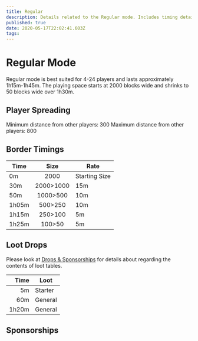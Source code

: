 ```yaml
---
title: Regular
description: Details related to the Regular mode. Includes timing details, estimated play time and recommended about of players.
published: true
date: 2020-05-17T22:02:41.603Z
tags: 
---
```


# Regular Mode

Regular mode is best suited for 4-24 players and lasts approximately 1h15m-1h45m. The playing space starts at 2000 blocks wide and shrinks to 50 blocks wide over 1h30m.

## Player Spreading
Minimum distance from other players: 300
Maximum distance from other players: 800

## Border Timings
Time | Size | Rate
--- | :---: | ---
0m | 2000 | Starting Size
30m | 2000>1000 | 15m
50m | 1000>500 | 10m
1h05m | 500>250 | 10m
1h15m | 250>100 | 5m
1h25m | 100>50 | 5m

## Loot Drops

Please look at [Drops & Sponsorships](/docs/drops) for details about regarding the contents of loot tables.

Time | Loot
---:|---
5m | Starter
60m | General
1h20m | General

## Sponsorships